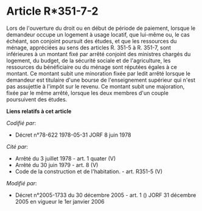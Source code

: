# Article R*351-7-2

Lors de l'ouverture du droit ou en début de période de paiement, lorsque le demandeur occupe un logement à usage locatif, que
lui-même ou, le cas échéant, son conjoint poursuit des études,  et que les ressources du ménage, appréciées au sens des
articles R. 351-5 à R. 351-7, sont inférieures à un montant fixé par arrêté conjoint des ministres chargés du logement, du
budget, de la sécurité sociale et de l'agriculture, les ressources du bénéficiaire ou du ménage sont réputées égales à ce
montant. Ce montant subit une minoration fixée par ledit arrêté lorsque le demandeur est titulaire d'une bourse de
l'enseignement supérieur qui n'est pas assujettie à l'impôt sur le revenu. Ce montant subit une majoration, fixée par le même
arrêté, lorsque les deux membres d'un couple poursuivent des études.

**Liens relatifs à cet article**

_Codifié par_:

  - Décret n°78-622 1978-05-31 JORF 8 juin 1978

_Cité par_:

  - Arrêté du 3 juillet 1978 - art. 1 quater (V)
  - Arrêté du 30 juin 1979 - art. 8 (V)
  - Code de la construction et de l'habitation. - art. R351-5 (V)

_Modifié par_:

  - Décret n°2005-1733 du 30 décembre 2005 - art. 1 () JORF 31 décembre 2005 en vigueur le 1er janvier 2006
